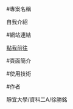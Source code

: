 #專案名稱

自我介紹

#網站連結

[點我前往](https://wasd1234621.github.io/ming/%E5%93%AD/index.html)

#頁面簡介

#使用技術

#作者

靜宜大學/資科二A/徐勝銘
